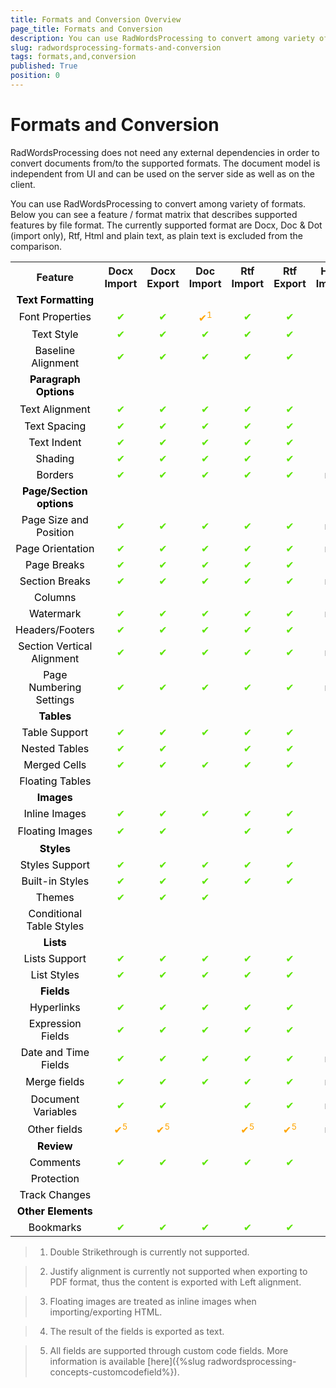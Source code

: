 ```yaml
---
title: Formats and Conversion Overview
page_title: Formats and Conversion
description: You can use RadWordsProcessing to convert among variety of formats.
slug: radwordsprocessing-formats-and-conversion
tags: formats,and,conversion
published: True
position: 0
---
```


# Formats and Conversion


RadWordsProcessing does not need any external dependencies in order to convert documents from/to the supported formats. The document model is independent from UI and can be used on the server side as well as on the client.
      

You can use RadWordsProcessing to convert among variety of formats. Below you can see a feature / format matrix that describes supported features by file format. The currently supported format are Docx, Doc & Dot (import only), Rtf, Html and plain text, as plain text is excluded from the comparison.

<style>
    .table td {
        color:#5ce500;
        text-align: center;
    }
    .table td:nth-child(1) {
        color:black;
    }
    td.not-applicable {
        color:black;
        text-align: center;
    }
    td.partially-supported {
        color:orange;
        text-align: center;
    }

</style>

<div class="table">

<table><tr><th>Feature</th>
<th>Docx Import</th>
<th>Docx Export</th>
<th>Doc Import</th>
<th>Rtf Import</th>
<th>Rtf Export</th>
<th>Html Import</th>
<th>Html Export</th>
<th>PDF Export</th></tr>
<tr><td><b>Text Formatting</b></td><td></td><td></td><td></td><td></td><td></td><td></td><td></td><td></td></tr><tr><td>
Font Properties</td><td>
✔</td><td>
✔</td><td class="partially-supported">
✔<sup>1</sup></td><td>
✔</td><td>
✔</td><td>
✔</td><td>
✔</td><td>
✔</td></tr><tr><td>
Text Style</td><td>
✔</td><td>
✔</td><td>
✔</td><td>
✔</td><td>
✔</td><td>
✔</td><td>
✔</td><td>
✔</td></tr><tr><td>
Baseline Alignment</td><td>
✔</td><td>
✔</td><td>
✔</td><td>
✔</td><td>
✔</td><td>
✔</td><td>
✔</td><td>
✔</td></tr><tr><td>
<b>Paragraph Options</b></td><td></td><td></td><td></td><td></td><td></td><td></td><td></td><td></td></tr><tr><td>
Text Alignment</td><td>
✔</td><td>
✔</td><td>
✔</td><td>
✔</td><td>
✔</td><td>
✔</td><td>
✔</td><td class="partially-supported">
✔<sup>2</sup></td></tr><tr><td>
Text Spacing</td><td>
✔</td><td>
✔</td><td>
✔</td><td>
✔</td><td>
✔</td><td>
✔</td><td>
✔</td><td>
✔</td></tr><tr><td>
Text Indent</td><td>
✔</td><td>
✔</td><td>
✔</td><td>
✔</td><td>
✔</td><td>
✔</td><td>
✔</td><td>
✔</td></tr><tr><td>
Shading</td><td>
✔</td><td>
✔</td><td>
✔</td><td>
✔</td><td>
✔</td><td>
✔</td><td>
✔</td>
<td></td></tr><tr><td>
Borders</td><td>
✔</td><td>
✔</td><td>
✔</td><td>
✔</td><td>
✔</td><td class="not-applicable">
n/a</td><td class="not-applicable">
n/a</td>
<td></td></tr><tr><td>
<b>Page/Section options</b></td><td></td><td></td><td></td><td></td><td></td><td></td><td></td><td></td></tr><tr><td>
Page Size and Position</td><td>
✔</td><td>
✔</td><td>
✔</td><td>
✔</td><td>
✔</td><td class="not-applicable">
n/a</td><td class="not-applicable">
n/a</td><td>
✔</td></tr><tr><td>
Page Orientation</td><td>
✔</td><td>
✔</td><td>
✔</td><td>
✔</td><td>
✔</td><td class="not-applicable">
n/a</td><td class="not-applicable">
n/a</td><td>
✔</td></tr><tr><td>
Page Breaks</td><td>
✔</td><td>
✔</td><td>
✔</td><td>
✔</td><td>
✔</td><td></td><td></td><td>
✔</td></tr><tr><td>
Section Breaks</td><td>
✔</td><td>
✔</td><td>
✔</td><td>
✔</td><td>
✔</td><td class="not-applicable">
n/a</td><td class="not-applicable">
n/a</td><td>
✔</td></tr><tr><td>
Columns</td><td></td><td></td><td></td><td></td><td></td><td></td><td></td><td></td></tr><tr><td>
Watermark</td><td>
✔</td><td>
✔</td><td>
✔</td><td>
✔</td><td>
✔</td><td class="not-applicable">
n/a</td><td class="not-applicable">
n/a</td><td>
✔</td></tr><tr><td>
Headers/Footers</td><td>
✔</td><td>
✔</td><td>
✔</td><td>
✔</td><td>
✔</td><td></td><td></td><td>
✔</td></tr><tr><td>
Section Vertical Alignment</td><td>
✔</td><td>
✔</td><td>
✔</td><td>
✔</td><td>
✔</td><td class="not-applicable">
n/a</td><td class="not-applicable">
n/a</td><td></td></tr><tr><td>
Page Numbering Settings</td><td>
✔</td><td>
✔</td><td>
✔</td><td>
✔</td><td>
✔</td><td class="not-applicable">
n/a</td><td class="not-applicable">
n/a</td><td>
✔</td></tr><tr><td>
<b>Tables</b></td><td></td><td></td><td></td><td></td><td></td><td></td></tr><tr><td>
Table Support</td><td>
✔</td><td>
✔</td><td>
✔</td><td>
✔</td><td>
✔</td><td>
✔</td><td>
✔</td><td>
✔</td></tr>
<tr><td>
Nested Tables</td><td>
✔</td><td>
✔</td><td>
</td><td>
✔</td><td>
✔</td><td>
✔</td><td>
✔</td><td>
✔</td></tr><tr><td>
Merged Cells</td><td>
✔</td><td>
✔</td><td>
✔</td><td>
✔</td><td>
✔</td><td>
✔</td><td>
✔</td><td>
✔</td></tr><tr><td>
Floating Tables</td><td></td><td></td><td></td><td></td><td></td><td></td><td></td><td></td></tr><tr><td>
<b>Images</b></td><td></td><td></td><td></td><td></td><td></td><td></td><td></td></tr><tr><td>
Inline Images</td><td>
✔</td><td>
✔</td><td>
✔</td><td>
✔</td><td>
✔</td><td>
✔</td><td>
✔</td><td>
✔</td></tr><tr><td>
Floating Images</td><td>
✔</td><td>
✔</td><td>
</td><td>
✔</td><td>
✔</td><td class="partially-supported">
✔<sup>3</sup></td><td class="partially-supported">
✔<sup>3</sup></td><td></td></tr><tr><td>
<b>Styles</b></td><td></td><td></td><td></td><td></td><td></td><td></td><td></td><td></td></tr><tr><td>
Styles Support</td><td>
✔</td><td>
✔</td><td>
✔</td><td>
✔</td><td>
✔</td><td>
✔</td><td>
✔</td><td>
✔</td></tr><tr><td>
Built-in Styles</td><td>
✔</td><td>
✔</td><td>
✔</td><td>
✔</td><td>
✔</td><td>
✔</td><td>
✔</td><td>
✔</td></tr><tr><td>
Themes</td><td>
✔</td><td>
✔</td><td>
✔</td><td>
</td><td>
</td><td>
✔</td><td>
✔</td><td>
✔</td></tr><tr><td>
Conditional Table Styles</td><td></td><td></td><td></td><td></td><td></td><td></td><td></td><td></td></tr><tr><td>
<b>Lists</b></td><td></td><td></td><td></td><td></td><td></td><td></td><td></td></tr><tr><td>
Lists Support</td><td>
✔</td><td>
✔</td><td>
✔</td><td>
✔</td><td>
✔</td><td>
✔</td><td>
✔</td><td>
✔</td></tr><tr><td>
List Styles</td><td>
✔</td><td>
✔</td><td>
✔</td><td>
✔</td><td>
✔</td><td>
✔</td><td>
✔</td><td>
✔</td></tr><tr><td>
<b>Fields</b></td><td></td><td></td><td></td><td></td><td></td><td></td><td></td><td></td></tr><tr><td>
Hyperlinks</td><td>
✔</td><td>
✔</td><td>
✔</td><td>
✔</td><td>
✔</td><td>
✔</td><td>
✔</td><td>
✔</td></tr><tr><td>
Expression Fields</td><td>
✔</td><td>
✔</td><td>
✔</td><td>
✔</td><td>
✔</td><td>
✔</td><td>
✔</td><td>
✔</td></tr><tr><td>
Date and Time Fields</td><td>
✔</td><td>
✔</td><td>
✔</td><td>
✔</td><td>
✔</td><td class="not-applicable">
n/a</td><td class="partially-supported">
✔<sup>4</sup></td><td class="partially-supported">
✔<sup>4</sup></td></tr><tr><td>
Merge fields</td><td>
✔</td><td>
✔</td><td>
✔</td><td>
✔</td><td>
✔</td><td class="not-applicable">
n/a</td><td class="partially-supported">
✔<sup>4</sup></td><td class="partially-supported">
✔<sup>4</sup></td></tr><tr><td>
Document Variables</td><td>
✔</td><td>
✔</td><td>
</td><td>
✔</td><td>
✔</td><td class="not-applicable">
n/a</td><td class="partially-supported">
✔<sup>4</sup></td><td class="partially-supported">
✔<sup>4</sup></td></tr><tr><td>
Other fields</td><td class="partially-supported">
✔<sup>5</sup></td><td class="partially-supported">
✔<sup>5</sup></td><td>
</td><td class="partially-supported">
✔<sup>5</sup></td><td class="partially-supported">
✔<sup>5</sup></td><td class="not-applicable">
n/a</td><td class="partially-supported">
✔<sup>4</sup></td><td class="partially-supported">
✔<sup>4</sup></td></tr><tr><td>
<b>Review</b></td><td></td><td></td><td></td><td></td><td></td><td></td><td></td><td></td></tr><tr><td>
Comments</td><td>
✔</td><td>
✔</td><td>
✔</td><td>
✔</td><td>
✔</td><td></td><td></td><td></td></tr><tr><td>
Protection</td><td></td><td></td><td></td><td></td><td></td><td></td><td></td><td class="not-applicable">n/a</td></tr><tr><td>
Track Changes</td><td></td><td></td><td></td><td></td><td></td><td></td><td></td><td></td></tr><tr><td>
<b>Other Elements</b></td><td></td><td></td><td></td><td></td><td></td><td></td><td></td></tr><tr><td>
Bookmarks</td><td>
✔</td><td>
✔</td><td>
✔</td><td>
✔</td><td>
✔</td><td></td><td></td><td></td></tr></table>

</div>

>1. Double Strikethrough is currently not supported.

>2. Justify alignment is currently not supported when exporting to PDF format, thus the content is exported with Left alignment.

>3. Floating images are treated as inline images when importing/exporting HTML.

>4. The result of the fields is exported as text.

>5. All fields are supported through custom code fields. More information is available [here]({%slug radwordsprocessing-concepts-customcodefield%}).
